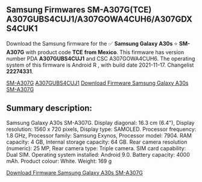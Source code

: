 <h2>Samsung Firmwares SM-A307G(TCE) A307GUBS4CUJ1/A307GOWA4CUH6/A307GDXS4CUK1</h2>
Download the Samsung firmware for the ✅ <strong>Samsung Galaxy A30s </strong> ⭐ <strong>SM-A307G</strong> with product code <strong>TCE</strong> <strong> from Mexico</strong>. This firmware has version number PDA <strong>A307GUBS4CUJ1</strong> and CSC A307GOWA4CUH6. The operating system of this firmware is Android R , with build date 2021-11-17. Changelist <strong>22274331</strong>.


[SM-A307G](https://samfirm.shop/samsung/model/SM-A307G)
[A307GUBS4CUJ1](https://samfirm.shop/samsung/pda/A307GUBS4CUJ1)
[Download Firmware Samsung Galaxy A30s SM-A307G](https://samfirm.shop/samsung/firmware/474770)
<h2>Summary description:</h2>
<p>Samsung Galaxy A30s SM-A307G. Display diagonal: 16.3 cm (6.4"), Display resolution: 1560 x 720 pixels, Display type: SAMOLED. Processor frequency: 1.8 GHz, Processor family: Samsung Exynos, Processor model: 7904. RAM capacity: 4 GB, Internal storage capacity: 64 GB. Rear camera resolution (numeric): 25 MP, Rear camera type: Triple camera. SIM card capability: Dual SIM. Operating system installed: Android 9.0. Battery capacity: 4000 mAh. Product colour: White. Weight: 169 g</p>


[Download Firmware Samsung Galaxy A30s SM-A307G](https://samfirm.shop/samsung/firmware/474770)
